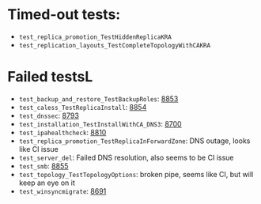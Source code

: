# Timed-out tests:
- `test_replica_promotion_TestHiddenReplicaKRA` 
- `test_replication_layouts_TestCompleteTopologyWithCAKRA`
# Failed testsL
- `test_backup_and_restore_TestBackupRoles`:  [8853](https://pagure.io/freeipa/issue/8853)
- `test_caless_TestReplicaInstall`:  [8854](https://pagure.io/freeipa/issue/8854)
- `test_dnssec`: [8793](https://pagure.io/freeipa/issue/8793)
- `test_installation_TestInstallWithCA_DNS3`: [8700](https://pagure.io/freeipa/issue/8700)
- `test_ipahealthcheck`: [8810](https://pagure.io/freeipa/issue/8810)
- `test_replica_promotion_TestReplicaInForwardZone`: DNS outage, looks like CI issue
- `test_server_del`: Failed DNS resolution, also seems to be CI issue
- `test_smb`: [8855](https://pagure.io/freeipa/issue/8855)
- `test_topology_TestTopologyOptions`: broken pipe, seems like CI, but will keep an eye on it
- `test_winsyncmigrate`: [8691](https://pagure.io/freeipa/issue/8691)
